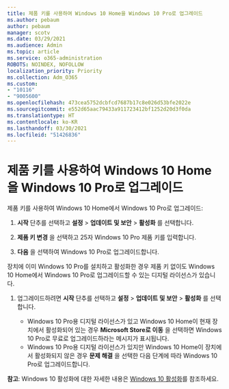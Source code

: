 ```yaml
---
title: 제품 키를 사용하여 Windows 10 Home을 Windows 10 Pro로 업그레이드
ms.author: pebaum
author: pebaum
manager: scotv
ms.date: 03/29/2021
ms.audience: Admin
ms.topic: article
ms.service: o365-administration
ROBOTS: NOINDEX, NOFOLLOW
localization_priority: Priority
ms.collection: Adm_O365
ms.custom:
- "10116"
- "9005600"
ms.openlocfilehash: 473cea5752dcbfcd7687b17c8e026d53bfe2022e
ms.sourcegitcommit: e552d65aac79433a911723412bf1252d20d3f0da
ms.translationtype: HT
ms.contentlocale: ko-KR
ms.lasthandoff: 03/30/2021
ms.locfileid: "51426836"
---
```

# <a name="use-a-product-key-to-upgrade-windows-10-home-to-windows-10-pro"></a>제품 키를 사용하여 Windows 10 Home을 Windows 10 Pro로 업그레이드

제품 키를 사용하여 Windows 10 Home에서 Windows 10 Pro로 업그레이드:

1. **시작** 단추를 선택하고 **설정** > **업데이트 및 보안** > **활성화** 를 선택합니다.

1. **제품 키 변경** 을 선택하고 25자 Windows 10 Pro 제품 키를 입력합니다.

1. **다음** 을 선택하여 Windows 10 Pro로 업그레이드합니다.

장치에 이미 Windows 10 Pro를 설치하고 활성화한 경우 제품 키 없이도 Windows 10 Home에서 Windows 10 Pro로 업그레이드할 수 있는 디지털 라이선스가 있습니다.

1. 업그레이드하려면 **시작** 단추를 선택하고 **설정** > **업데이트 및 보안** > **활성화** 를 선택합니다.

    - Windows 10 Pro용 디지털 라이선스가 있고 Windows 10 Home이 현재 장치에서 활성화되어 있는 경우 **Microsoft Store로 이동** 을 선택하면 Windows 10 Pro로 무료로 업그레이드하라는 메시지가 표시됩니다.
    - Windows 10 Pro용 디지털 라이선스가 있지만 Windows 10 Home이 장치에서 활성화되지 않은 경우 **문제 해결** 을 선택한 다음 단계에 따라 Windows 10 Pro로 업그레이드합니다.

**참고**: Windows 10 활성화에 대한 자세한 내용은 [Windows 10 활성화](https://support.microsoft.com/windows/activate-windows-10-c39005d4-95ee-b91e-b399-2820fda32227)를 참조하세요.
